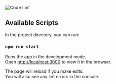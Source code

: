 ![Code Lint](https://github.com/Priyadarshanvijay/SongListing/workflows/Code%20Lint/badge.svg)


## Available Scripts

In the project directory, you can run:

### `npm run start`

Runs the app in the development mode.<br />
Open [http://localhost:3000](http://localhost:3000) to view it in the browser.

The page will reload if you make edits.<br />
You will also see any lint errors in the console.
